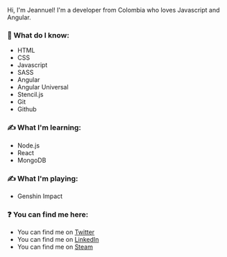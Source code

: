 Hi, I'm Jeannuel! I'm a developer from Colombia who loves Javascript and Angular.

### 🤘 What do I know:
- HTML
- CSS
- Javascript
- SASS
- Angular
- Angular Universal
- Stencil.js
- Git
- Github

### ✍ What I'm learning:
- Node.js
- React
- MongoDB

### ✍ What I'm playing:
- Genshin Impact

### ❓ You can find me here:
- You can find me on [Twitter](https://twitter.com/jeannsensei)
- You can find me on [LinkedIn](https://linkedin.com/in/jeannuel/)
- You can find me on [Steam](https://steamcommunity.com/id/jeannuel)
